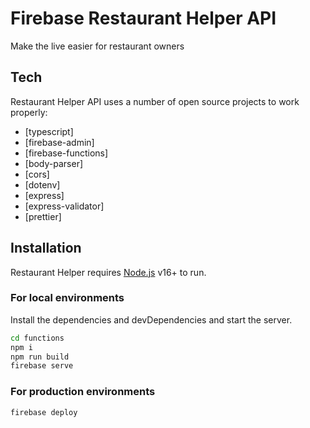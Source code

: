 # Firebase Restaurant Helper API

Make the live easier for restaurant owners

## Tech

Restaurant Helper API uses a number of open source projects to work properly:

- [typescript]
- [firebase-admin]
- [firebase-functions]
- [body-parser]
- [cors]
- [dotenv]
- [express]
- [express-validator]
- [prettier]

## Installation

Restaurant Helper requires [Node.js](https://nodejs.org/) v16+ to run.

### For local environments

Install the dependencies and devDependencies and start the server.

```sh
cd functions
npm i
npm run build
firebase serve
```

### For production environments

```sh
firebase deploy
```
